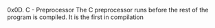 0x0D. C - Preprocessor
The C preprocessor runs before the rest of the program is compiled. It is the first in compilation
